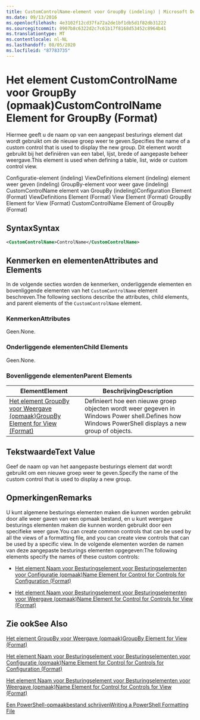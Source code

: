 ```yaml
---
title: CustomControlName-element voor GroupBy (indeling) | Microsoft Docs
ms.date: 09/13/2016
ms.openlocfilehash: 4e3102f12cd37fa72a2de1bf1db5d1f82db31222
ms.sourcegitcommit: 0907b8c6322d2c7c61b17f8168d53452c8964b41
ms.translationtype: MT
ms.contentlocale: nl-NL
ms.lasthandoff: 08/05/2020
ms.locfileid: "87783735"
---
```

# <a name="customcontrolname-element-for-groupby-format"></a><span data-ttu-id="dbf5a-102">Het element CustomControlName voor GroupBy (opmaak)</span><span class="sxs-lookup"><span data-stu-id="dbf5a-102">CustomControlName Element for GroupBy (Format)</span></span>

<span data-ttu-id="dbf5a-103">Hiermee geeft u de naam op van een aangepast besturings element dat wordt gebruikt om de nieuwe groep weer te geven.</span><span class="sxs-lookup"><span data-stu-id="dbf5a-103">Specifies the name of a custom control that is used to display the new group.</span></span> <span data-ttu-id="dbf5a-104">Dit element wordt gebruikt bij het definiëren van een tabel, lijst, brede of aangepaste beheer weergave.</span><span class="sxs-lookup"><span data-stu-id="dbf5a-104">This element is used when defining a table, list, wide or custom control view.</span></span>

<span data-ttu-id="dbf5a-105">Configuratie-element (indeling) ViewDefinitions element (indeling) element weer geven (indeling) GroupBy-element voor weer gave (indeling) CustomControlName element van GroupBy (indeling)</span><span class="sxs-lookup"><span data-stu-id="dbf5a-105">Configuration Element (Format) ViewDefinitions Element (Format) View Element (Format) GroupBy Element for View (Format) CustomControlName Element of GroupBy (Format)</span></span>

## <a name="syntax"></a><span data-ttu-id="dbf5a-106">Syntax</span><span class="sxs-lookup"><span data-stu-id="dbf5a-106">Syntax</span></span>

```xml
<CustomControlName>ControlName</CustomControlName>
```

## <a name="attributes-and-elements"></a><span data-ttu-id="dbf5a-107">Kenmerken en elementen</span><span class="sxs-lookup"><span data-stu-id="dbf5a-107">Attributes and Elements</span></span>

<span data-ttu-id="dbf5a-108">In de volgende secties worden de kenmerken, onderliggende elementen en bovenliggende elementen van het `CustomControlName` element beschreven.</span><span class="sxs-lookup"><span data-stu-id="dbf5a-108">The following sections describe the attributes, child elements, and parent elements of the `CustomControlName` element.</span></span>

### <a name="attributes"></a><span data-ttu-id="dbf5a-109">Kenmerken</span><span class="sxs-lookup"><span data-stu-id="dbf5a-109">Attributes</span></span>

<span data-ttu-id="dbf5a-110">Geen.</span><span class="sxs-lookup"><span data-stu-id="dbf5a-110">None.</span></span>

### <a name="child-elements"></a><span data-ttu-id="dbf5a-111">Onderliggende elementen</span><span class="sxs-lookup"><span data-stu-id="dbf5a-111">Child Elements</span></span>

<span data-ttu-id="dbf5a-112">Geen.</span><span class="sxs-lookup"><span data-stu-id="dbf5a-112">None.</span></span>

### <a name="parent-elements"></a><span data-ttu-id="dbf5a-113">Bovenliggende elementen</span><span class="sxs-lookup"><span data-stu-id="dbf5a-113">Parent Elements</span></span>

|<span data-ttu-id="dbf5a-114">Element</span><span class="sxs-lookup"><span data-stu-id="dbf5a-114">Element</span></span>|<span data-ttu-id="dbf5a-115">Beschrijving</span><span class="sxs-lookup"><span data-stu-id="dbf5a-115">Description</span></span>|
|-------------|-----------------|
|[<span data-ttu-id="dbf5a-116">Het element GroupBy voor Weergave (opmaak)</span><span class="sxs-lookup"><span data-stu-id="dbf5a-116">GroupBy Element for View (Format)</span></span>](./groupby-element-for-view-format.md)|<span data-ttu-id="dbf5a-117">Definieert hoe een nieuwe groep objecten wordt weer gegeven in Windows Power shell.</span><span class="sxs-lookup"><span data-stu-id="dbf5a-117">Defines how Windows PowerShell displays a new group of objects.</span></span>|

## <a name="text-value"></a><span data-ttu-id="dbf5a-118">Tekstwaarde</span><span class="sxs-lookup"><span data-stu-id="dbf5a-118">Text Value</span></span>

<span data-ttu-id="dbf5a-119">Geef de naam op van het aangepaste besturings element dat wordt gebruikt om een nieuwe groep weer te geven.</span><span class="sxs-lookup"><span data-stu-id="dbf5a-119">Specify the name of the custom control that is used to display a new group.</span></span>

## <a name="remarks"></a><span data-ttu-id="dbf5a-120">Opmerkingen</span><span class="sxs-lookup"><span data-stu-id="dbf5a-120">Remarks</span></span>

<span data-ttu-id="dbf5a-121">U kunt algemene besturings elementen maken die kunnen worden gebruikt door alle weer gaven van een opmaak bestand, en u kunt weergave besturings elementen maken die kunnen worden gebruikt door een specifieke weer gave.</span><span class="sxs-lookup"><span data-stu-id="dbf5a-121">You can create common controls that can be used by all the views of a formatting file, and you can create view controls that can be used by a specific view.</span></span> <span data-ttu-id="dbf5a-122">In de volgende elementen worden de namen van deze aangepaste besturings elementen opgegeven:</span><span class="sxs-lookup"><span data-stu-id="dbf5a-122">The following elements specify the names of these custom controls:</span></span>

- [<span data-ttu-id="dbf5a-123">Het element Naam voor Besturingselement voor Besturingselementen voor Configuratie (opmaak)</span><span class="sxs-lookup"><span data-stu-id="dbf5a-123">Name Element for Control for Controls for Configuration (Format)</span></span>](./name-element-for-control-for-controls-for-configuration-format.md)

- [<span data-ttu-id="dbf5a-124">Het element Naam voor Besturingselement voor Besturingselementen voor Weergave (opmaak)</span><span class="sxs-lookup"><span data-stu-id="dbf5a-124">Name Element for Control for Controls for View (Format)</span></span>](./name-element-for-control-for-controls-for-view-format.md)

## <a name="see-also"></a><span data-ttu-id="dbf5a-125">Zie ook</span><span class="sxs-lookup"><span data-stu-id="dbf5a-125">See Also</span></span>

[<span data-ttu-id="dbf5a-126">Het element GroupBy voor Weergave (opmaak)</span><span class="sxs-lookup"><span data-stu-id="dbf5a-126">GroupBy Element for View (Format)</span></span>](./groupby-element-for-view-format.md)

[<span data-ttu-id="dbf5a-127">Het element Naam voor Besturingselement voor Besturingselementen voor Configuratie (opmaak)</span><span class="sxs-lookup"><span data-stu-id="dbf5a-127">Name Element for Control for Controls for Configuration (Format)</span></span>](./name-element-for-control-for-controls-for-configuration-format.md)

[<span data-ttu-id="dbf5a-128">Het element Naam voor Besturingselement voor Besturingselementen voor Weergave (opmaak)</span><span class="sxs-lookup"><span data-stu-id="dbf5a-128">Name Element for Control for Controls for View (Format)</span></span>](./name-element-for-control-for-controls-for-view-format.md)

[<span data-ttu-id="dbf5a-129">Een PowerShell-opmaakbestand schrijven</span><span class="sxs-lookup"><span data-stu-id="dbf5a-129">Writing a PowerShell Formatting File</span></span>](./writing-a-powershell-formatting-file.md)
